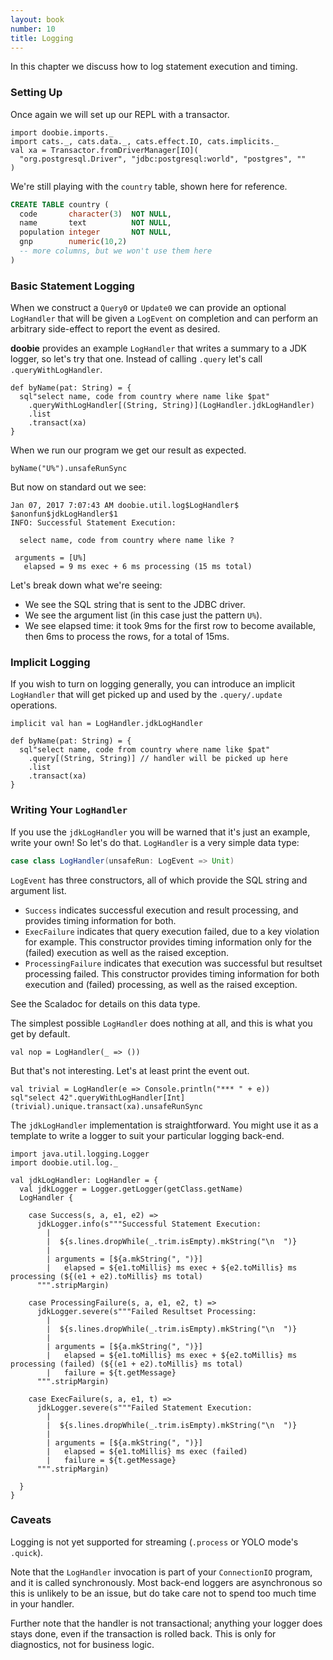 ```yaml
---
layout: book
number: 10
title: Logging
---
```


In this chapter we discuss how to log statement execution and timing.

### Setting Up

Once again we will set up our REPL with a transactor.

```tut:silent
import doobie.imports._
import cats._, cats.data._, cats.effect.IO, cats.implicits._
val xa = Transactor.fromDriverManager[IO](
  "org.postgresql.Driver", "jdbc:postgresql:world", "postgres", ""
)
```

We're still playing with the `country` table, shown here for reference.

```sql
CREATE TABLE country (
  code       character(3)  NOT NULL,
  name       text          NOT NULL,
  population integer       NOT NULL,
  gnp        numeric(10,2)
  -- more columns, but we won't use them here
)
```

### Basic Statement Logging

When we construct a `Query0` or `Update0` we can provide an optional `LogHandler` that will be given a `LogEvent` on completion and can perform an arbitrary side-effect to report the event as desired.

**doobie** provides an example `LogHandler` that writes a summary to a JDK logger, so let's try that one. Instead of calling `.query` let's call `.queryWithLogHandler`.

```tut:silent
def byName(pat: String) = {
  sql"select name, code from country where name like $pat"
    .queryWithLogHandler[(String, String)](LogHandler.jdkLogHandler)
    .list
    .transact(xa)
}
```

When we run our program we get our result as expected.

```tut
byName("U%").unsafeRunSync
```

But now on standard out we see:

```
Jan 07, 2017 7:07:43 AM doobie.util.log$LogHandler$ $anonfun$jdkLogHandler$1
INFO: Successful Statement Execution:

  select name, code from country where name like ?

 arguments = [U%]
   elapsed = 9 ms exec + 6 ms processing (15 ms total)
```

Let's break down what we're seeing:

- We see the SQL string that is sent to the JDBC driver.
- We see the argument list (in this case just the pattern `U%`).
- We see elapsed time: it took 9ms for the first row to become available, then 6ms to process the rows, for a total of 15ms.

### Implicit Logging

If you wish to turn on logging generally, you can introduce an implicit `LogHandler` that will get picked up and used by the `.query/.update` operations.

```tut:silent
implicit val han = LogHandler.jdkLogHandler

def byName(pat: String) = {
  sql"select name, code from country where name like $pat"
    .query[(String, String)] // handler will be picked up here
    .list
    .transact(xa)
}
```

### Writing Your `LogHandler`

If you use the `jdkLogHandler` you will be warned that it's just an example, write your own! So let's do that. `LogHandler` is a very simple data type:

```scala
case class LogHandler(unsafeRun: LogEvent => Unit)
```

`LogEvent` has three constructors, all of which provide the SQL string and argument list.

- `Success` indicates successful execution and result processing, and provides timing information for both.
- `ExecFailure` indicates that query execution failed, due to a key violation for example. This constructor provides timing information only for the (failed) execution as well as the raised exception.
- `ProcessingFailure` indicates that execution was successful but resultset processing failed. This constructor provides timing information for both execution and (failed) processing, as well as the raised exception.

See the Scaladoc for details on this data type.

The simplest possible `LogHandler` does nothing at all, and this is what you get by default.

```tut:silent
val nop = LogHandler(_ => ())
```

But that's not interesting. Let's at least print the event out.

```tut
val trivial = LogHandler(e => Console.println("*** " + e))
sql"select 42".queryWithLogHandler[Int](trivial).unique.transact(xa).unsafeRunSync
```

The `jdkLogHandler` implementation is straightforward. You might use it as a template to write a logger to suit your particular logging back-end.

```tut:silent
import java.util.logging.Logger
import doobie.util.log._

val jdkLogHandler: LogHandler = {
  val jdkLogger = Logger.getLogger(getClass.getName)
  LogHandler {

    case Success(s, a, e1, e2) =>
      jdkLogger.info(s"""Successful Statement Execution:
        |
        |  ${s.lines.dropWhile(_.trim.isEmpty).mkString("\n  ")}
        |
        | arguments = [${a.mkString(", ")}]
        |   elapsed = ${e1.toMillis} ms exec + ${e2.toMillis} ms processing (${(e1 + e2).toMillis} ms total)
      """.stripMargin)

    case ProcessingFailure(s, a, e1, e2, t) =>
      jdkLogger.severe(s"""Failed Resultset Processing:
        |
        |  ${s.lines.dropWhile(_.trim.isEmpty).mkString("\n  ")}
        |
        | arguments = [${a.mkString(", ")}]
        |   elapsed = ${e1.toMillis} ms exec + ${e2.toMillis} ms processing (failed) (${(e1 + e2).toMillis} ms total)
        |   failure = ${t.getMessage}
      """.stripMargin)

    case ExecFailure(s, a, e1, t) =>
      jdkLogger.severe(s"""Failed Statement Execution:
        |
        |  ${s.lines.dropWhile(_.trim.isEmpty).mkString("\n  ")}
        |
        | arguments = [${a.mkString(", ")}]
        |   elapsed = ${e1.toMillis} ms exec (failed)
        |   failure = ${t.getMessage}
      """.stripMargin)

  }
}
```


### Caveats

Logging is not yet supported for streaming (`.process` or YOLO mode's `.quick`).

Note that the `LogHandler` invocation is part of your `ConnectionIO` program, and it is called synchronously. Most back-end loggers are asynchronous so this is unlikely to be an issue, but do take care not to spend too much time in your handler.

Further note that the handler is not transactional; anything your logger does stays done, even if the transaction is rolled back. This is only for diagnostics, not for business logic.
